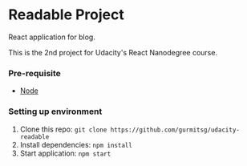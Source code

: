 # Readable Project
React application for blog.

This is the 2nd project for Udacity's React Nanodegree course.

### Pre-requisite
- [Node](https://nodejs.org)

### Setting up environment
1. Clone this repo: `git clone https://github.com/gurmitsg/udacity-readable`
2. Install dependencies: `npm install`
3. Start application: `npm start`
